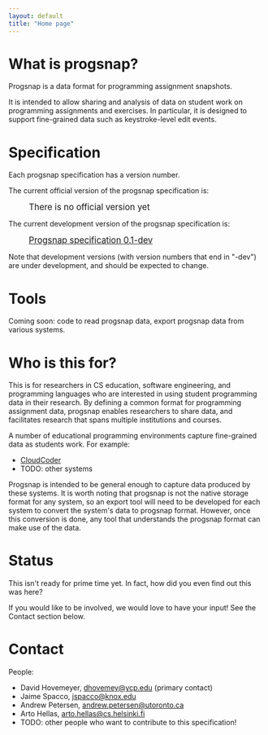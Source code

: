 ```yaml
---
layout: default
title: "Home page"
---
```


# What is progsnap?

Progsnap is a data format for programming assignment snapshots.

It is intended to allow sharing and analysis of data on student work on programming assignments and exercises.  In particular, it is designed to support fine-grained data such as keystroke-level edit events.

# Specification

Each progsnap specification has a version number.

The current official version of the progsnap specification is:

<div style="margin-left: 40px;"><span style="font-size: 120%;">There is no official version yet</span></div>

The current development version of the progsnap specification is:

<div style="margin-left: 40px;"><a style="font-size: 120%;" href="spec-0.1-dev.html">Progsnap specification 0.1-dev</a></div>

Note that development versions (with version numbers that end in "-dev") are under development, and should be expected to change.

# Tools

Coming soon: code to read progsnap data, export progsnap data from various systems.

# Who is this for?

This is for researchers in CS education, software engineering, and programming languages who are interested in using student programming data in their research.  By defining a common format for programming assignment data, progsnap enables researchers to share data, and facilitates research that spans multiple institutions and courses.

A number of educational programming environments capture fine-grained data as students work.  For example:

* [CloudCoder](http://cloudcoder.org)
* TODO: other systems

Progsnap is intended to be general enough to capture data produced by these systems.  It is worth noting that progsnap is not the native storage format for any system, so an export tool will need to be developed for each system to convert the system's data to progsnap format.  However, once this conversion is done, any tool that understands the progsnap format can make use of the data.

# Status

This isn't ready for prime time yet.  In fact, how did you even find out this was here?

If you would like to be involved, we would love to have your input!  See the Contact section below.

# Contact

People:

* David Hovemeyer, <dhovemey@ycp.edu> (primary contact)
* Jaime Spacco, <jspacco@knox.edu>
* Andrew Petersen, <andrew.petersen@utoronto.ca>
* Arto Hellas, <arto.hellas@cs.helsinki.fi>
* TODO: other people who want to contribute to this specification!

<!-- vim:set wrap: ­-->
<!-- vim:set linebreak: -->
<!-- vim:set nolist: -->
